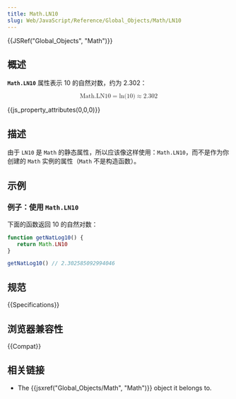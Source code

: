 ```yaml
---
title: Math.LN10
slug: Web/JavaScript/Reference/Global_Objects/Math/LN10
---
```


{{JSRef("Global_Objects", "Math")}}

## 概述

**`Math.LN10`** 属性表示 10 的自然对数，约为 2.302：

<math display="block"><semantics><mrow><mstyle mathvariant="monospace"><mi>Math.LN10</mi></mstyle><mo>=</mo><mo lspace="0em" rspace="0em">ln</mo><mo stretchy="false">(</mo><mn>10</mn><mo stretchy="false">)</mo><mo>≈</mo><mn>2.302</mn></mrow><annotation encoding="TeX">\mathtt{\mi{Math.LN10}} = \ln(10) \approx 2.302</annotation></semantics></math>

{{js_property_attributes(0,0,0)}}

## 描述

由于 `LN10` 是 `Math` 的静态属性，所以应该像这样使用：`Math.LN10`，而不是作为你创建的 `Math` 实例的属性（`Math` 不是构造函数）。

## 示例

### 例子：使用 `Math.LN10`

下面的函数返回 10 的自然对数：

```js
function getNatLog10() {
   return Math.LN10
}

getNatLog10() // 2.302585092994046
```

## 规范

{{Specifications}}

## 浏览器兼容性

{{Compat}}

## 相关链接

- The {{jsxref("Global_Objects/Math", "Math")}} object it belongs to.
